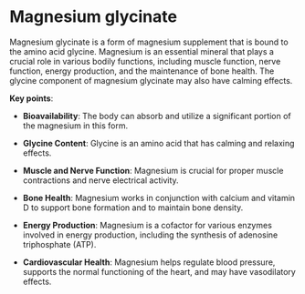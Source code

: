 <!--
source: gpt-3 + jph editing
tags: supplements
-->

# Magnesium glycinate

Magnesium glycinate is a form of magnesium supplement that is bound to the amino acid glycine. Magnesium is an essential mineral that plays a crucial role in various bodily functions, including muscle function, nerve function, energy production, and the maintenance of bone health. The glycine component of magnesium glycinate may also have calming effects.

**Key points**:

* **Bioavailability**: The body can absorb and utilize a significant portion of the magnesium in this form.

* **Glycine Content**: Glycine is an amino acid that has calming and relaxing effects.

* **Muscle and Nerve Function**: Magnesium is crucial for proper muscle contractions and nerve electrical activity.

* **Bone Health**: Magnesium works in conjunction with calcium and vitamin D to support bone formation and to maintain bone density.

* **Energy Production**:   Magnesium is a cofactor for various enzymes involved in energy production, including the synthesis of adenosine triphosphate (ATP).

* **Cardiovascular Health**: Magnesium helps regulate blood pressure, supports the normal functioning of the heart, and may have vasodilatory effects.
